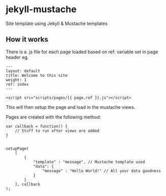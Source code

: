 # jekyll-mustache
Site template using Jekyll & Mustache templates

## How it works
There is a .js file for each page loaded based on ref: variable set in page header eg. 
```
---
layout: default
title: Welcome to this site
weight: 1
ref: index
---
```
```
<script src="scripts/pages/{{ page.ref }}.js"></script>
```

This will then setup the page and load in the mustache views.

Pages are created with the following method:

```
var callback = function() {
	// Stuff to run after views are added
}


setupPage(
	[
		{
			"template" : "message", // Mustache template used
			"data": {
				"message" : "Hello World!" // All your data goodness
			}
		}
	], callback
);
```

